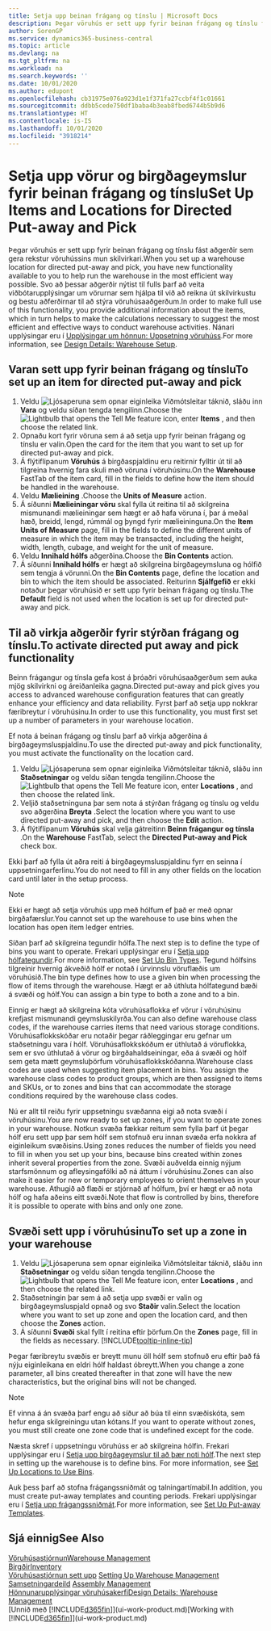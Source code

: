 ```yaml
---
title: Setja upp beinan frágang og tínslu | Microsoft Docs
description: Þegar vöruhús er sett upp fyrir beinan frágang og tínslu fást aðgerðir sem gera rekstur vöruhússins mun skilvirkari.
author: SorenGP
ms.service: dynamics365-business-central
ms.topic: article
ms.devlang: na
ms.tgt_pltfrm: na
ms.workload: na
ms.search.keywords: ''
ms.date: 10/01/2020
ms.author: edupont
ms.openlocfilehash: cb31975e076a923d1e1f371fa27ccbf4f1c01661
ms.sourcegitcommit: ddbb5cede750df1baba4b3eab8fbed6744b5b9d6
ms.translationtype: HT
ms.contentlocale: is-IS
ms.lasthandoff: 10/01/2020
ms.locfileid: "3918214"
---
```

# <a name="set-up-items-and-locations-for-directed-put-away-and-pick"></a><span data-ttu-id="49b41-103">Setja upp vörur og birgðageymslur fyrir beinan frágang og tínslu</span><span class="sxs-lookup"><span data-stu-id="49b41-103">Set Up Items and Locations for Directed Put-away and Pick</span></span>
<span data-ttu-id="49b41-104">Þegar vöruhús er sett upp fyrir beinan frágang og tínslu fást aðgerðir sem gera rekstur vöruhússins mun skilvirkari.</span><span class="sxs-lookup"><span data-stu-id="49b41-104">When you set up a warehouse location for directed put-away and pick, you have new functionality available to you to help run the warehouse in the most efficient way possible.</span></span> <span data-ttu-id="49b41-105">Svo að þessar aðgerðir nýtist til fulls þarf að veita viðbótarupplýsingar um vörurnar sem hjálpa til við að reikna út skilvirkustu og bestu aðferðirnar til að stýra vöruhúsaaðgerðum.</span><span class="sxs-lookup"><span data-stu-id="49b41-105">In order to make full use of this functionality, you provide additional information about the items, which in turn helps to make the calculations necessary to suggest the most efficient and effective ways to conduct warehouse activities.</span></span> <span data-ttu-id="49b41-106">Nánari upplýsingar eru í [Upplýsingar um hönnun: Uppsetning vöruhúss](design-details-warehouse-setup.md).</span><span class="sxs-lookup"><span data-stu-id="49b41-106">For more information, see [Design Details: Warehouse Setup](design-details-warehouse-setup.md).</span></span>

## <a name="to-set-up-an-item-for-directed-put-away-and-pick"></a><span data-ttu-id="49b41-107">Varan sett upp fyrir beinan frágang og tínslu</span><span class="sxs-lookup"><span data-stu-id="49b41-107">To set up an item for directed put-away and pick</span></span>  
1.  <span data-ttu-id="49b41-108">Veldu ![Ljósaperuna sem opnar eiginleika Viðmótsleitar](media/ui-search/search_small.png "Segðu mér hvað þú vilt gera") táknið, sláðu inn **Vara** og veldu síðan tengda tengilinn.</span><span class="sxs-lookup"><span data-stu-id="49b41-108">Choose the ![Lightbulb that opens the Tell Me feature](media/ui-search/search_small.png "Tell me what you want to do") icon, enter **Items** , and then choose the related link.</span></span>  
2.  <span data-ttu-id="49b41-109">Opnaðu kort fyrir vöruna sem á að setja upp fyrir beinan frágang og tínslu er valin.</span><span class="sxs-lookup"><span data-stu-id="49b41-109">Open the card for the item that you want to set up for directed put-away and pick.</span></span>
3. <span data-ttu-id="49b41-110">Á flýtiflipanum **Vöruhús** á birgðaspjaldinu eru reitirnir fylltir út til að tilgreina hvernig fara skuli með vöruna í vöruhúsinu.</span><span class="sxs-lookup"><span data-stu-id="49b41-110">On the **Warehouse** FastTab of the item card, fill in the fields to define how the item should be handled in the warehouse.</span></span>  
4.  <span data-ttu-id="49b41-111">Veldu **Mælieining** .</span><span class="sxs-lookup"><span data-stu-id="49b41-111">Choose the **Units of Measure** action.</span></span>
5. <span data-ttu-id="49b41-112">Á síðunni **Mælieiningar vöru** skal fylla út reitina til að skilgreina mismunandi mælieiningar sem hægt er að hafa vöruna í, þar á meðal hæð, breidd, lengd, rúmmál og þyngd fyrir mælieininguna.</span><span class="sxs-lookup"><span data-stu-id="49b41-112">On the **Item Units of Measure** page, fill in the fields to define the different units of measure in which the item may be transacted, including the height, width, length, cubage, and weight for the unit of measure.</span></span>
6. <span data-ttu-id="49b41-113">Veldu **Innihald hólfs** aðgerðina.</span><span class="sxs-lookup"><span data-stu-id="49b41-113">Choose the **Bin Contents** action.</span></span>
7. <span data-ttu-id="49b41-114">Á síðunni **Innihald hólfs** er hægt að skilgreina birgðageymsluna og hólfið sem tengja á vörunni.</span><span class="sxs-lookup"><span data-stu-id="49b41-114">On the **Bin Contents** page, define the location and bin to which the item should be associated.</span></span> <span data-ttu-id="49b41-115">Reiturinn **Sjálfgefið** er ekki notaður þegar vöruhúsið er sett upp fyrir beinan frágang og tínslu.</span><span class="sxs-lookup"><span data-stu-id="49b41-115">The **Default** field is not used when the location is set up for directed put-away and pick.</span></span>  

## <a name="to-activate-directed-put-away-and-pick-functionality"></a><span data-ttu-id="49b41-116">Til að virkja aðgerðir fyrir stýrðan frágang og tínslu.</span><span class="sxs-lookup"><span data-stu-id="49b41-116">To activate directed put away and pick functionality</span></span>  
<span data-ttu-id="49b41-117">Beinn frágangur og tínsla gefa kost á þróaðri vöruhúsaaðgerðum sem auka mjög skilvirkni og áreiðanleika gagna.</span><span class="sxs-lookup"><span data-stu-id="49b41-117">Directed put-away and pick gives you access to advanced warehouse configuration features that can greatly enhance your efficiency and data reliability.</span></span> <span data-ttu-id="49b41-118">Fyrst þarf að setja upp nokkrar færibreytur í vöruhúsinu.</span><span class="sxs-lookup"><span data-stu-id="49b41-118">In order to use this functionality, you must first set up a number of parameters in your warehouse location.</span></span>  

<span data-ttu-id="49b41-119">Ef nota á beinan frágang og tínslu þarf að virkja aðgerðina á birgðageymsluspjaldinu.</span><span class="sxs-lookup"><span data-stu-id="49b41-119">To use the directed put-away and pick functionality, you must activate the functionality on the location card.</span></span>    
1.  <span data-ttu-id="49b41-120">Veldu ![Ljósaperuna sem opnar eiginleika Viðmótsleitar](media/ui-search/search_small.png "Segðu mér hvað þú vilt gera") táknið, sláðu inn **Staðsetningar** og veldu síðan tengda tengilinn.</span><span class="sxs-lookup"><span data-stu-id="49b41-120">Choose the ![Lightbulb that opens the Tell Me feature](media/ui-search/search_small.png "Tell me what you want to do") icon, enter **Locations** , and then choose the related link.</span></span>  
2.  <span data-ttu-id="49b41-121">Veljið staðsetninguna þar sem nota á stýrðan frágang og tínslu og veldu svo aðgerðina **Breyta** .</span><span class="sxs-lookup"><span data-stu-id="49b41-121">Select the location where you want to use directed put-away and pick, and then choose the **Edit** action.</span></span>  
3.  <span data-ttu-id="49b41-122">Á flýtiflipanum **Vöruhús** skal velja gátreitinn **Beinn frágangur og tínsla** .</span><span class="sxs-lookup"><span data-stu-id="49b41-122">On the **Warehouse** FastTab, select the **Directed Put-away and Pick** check box.</span></span>  

<span data-ttu-id="49b41-123">Ekki þarf að fylla út aðra reiti á birgðageymsluspjaldinu fyrr en seinna í uppsetningarferlinu.</span><span class="sxs-lookup"><span data-stu-id="49b41-123">You do not need to fill in any other fields on the location card until later in the setup process.</span></span>  

> [!NOTE]  
>  <span data-ttu-id="49b41-124">Ekki er hægt að setja vöruhús upp með hólfum ef það er með opnar birgðafærslur.</span><span class="sxs-lookup"><span data-stu-id="49b41-124">You cannot set up the warehouse to use bins when the location has open item ledger entries.</span></span>  

<span data-ttu-id="49b41-125">Síðan þarf að skilgreina tegundir hólfa.</span><span class="sxs-lookup"><span data-stu-id="49b41-125">The next step is to define the type of bins you want to operate.</span></span> <span data-ttu-id="49b41-126">Frekari upplýsingar eru í [Setja upp hólfategundir](warehouse-how-to-set-up-bin-types.md).</span><span class="sxs-lookup"><span data-stu-id="49b41-126">For more information, see [Set Up Bin Types](warehouse-how-to-set-up-bin-types.md).</span></span> <span data-ttu-id="49b41-127">Tegund hólfsins tilgreinir hvernig ákveðið hólf er notað í úrvinnslu vöruflæðis um vöruhúsið.</span><span class="sxs-lookup"><span data-stu-id="49b41-127">The bin type defines how to use a given bin when processing the flow of items through the warehouse.</span></span> <span data-ttu-id="49b41-128">Hægt er að úthluta hólfategund bæði á svæði og hólf.</span><span class="sxs-lookup"><span data-stu-id="49b41-128">You can assign a bin type to both a zone and to a bin.</span></span>  

<span data-ttu-id="49b41-129">Einnig er hægt að skilgreina kóta vöruhúsaflokka ef vörur í vöruhúsinu krefjast mismunandi geymsluskilyrða.</span><span class="sxs-lookup"><span data-stu-id="49b41-129">You can also define warehouse class codes, if the warehouse carries items that need various storage conditions.</span></span> <span data-ttu-id="49b41-130">Vöruhúsaflokkskóðar eru notaðir þegar ráðleggingar eru gefnar um staðsetningu vara í hólf. Vöruhúsaflokkskóðum er úthlutað á vöruflokka, sem er svo úthlutað á vörur og birgðahaldseiningar, eða á svæði og hólf sem geta mætt geymsluþörfum vöruhúsaflokkskóðanna.</span><span class="sxs-lookup"><span data-stu-id="49b41-130">Warehouse class codes are used when suggesting item placement in bins. You assign the warehouse class codes to product groups, which are then assigned to items and SKUs, or to zones and bins that can accommodate the storage conditions required by the warehouse class codes.</span></span>  

<span data-ttu-id="49b41-131">Nú er allt til reiðu fyrir uppsetningu svæðanna eigi að nota svæði í vöruhúsinu.</span><span class="sxs-lookup"><span data-stu-id="49b41-131">You are now ready to set up zones, if you want to operate zones in your warehouse.</span></span> <span data-ttu-id="49b41-132">Notkun svæða fækkar reitum sem fylla þarf út þegar hólf eru sett upp þar sem hólf sem stofnuð eru innan svæða erfa nokkra af eiginleikum svæðisins.</span><span class="sxs-lookup"><span data-stu-id="49b41-132">Using zones reduces the number of fields you need to fill in when you set up your bins, because bins created within zones inherit several properties from the zone.</span></span> <span data-ttu-id="49b41-133">Svæði auðvelda einnig nýjum starfsmönnum og afleysingafólki að ná áttum í vöruhúsinu.</span><span class="sxs-lookup"><span data-stu-id="49b41-133">Zones can also make it easier for new or temporary employees to orient themselves in your warehouse.</span></span> <span data-ttu-id="49b41-134">Athugið að flæði er stjórnað af hólfum, því er hægt er að nota hólf og hafa aðeins eitt svæði.</span><span class="sxs-lookup"><span data-stu-id="49b41-134">Note that flow is controlled by bins, therefore it is possible to operate with bins and only one zone.</span></span>  

## <a name="to-set-up-a-zone-in-your-warehouse"></a><span data-ttu-id="49b41-135">Svæði sett upp í vöruhúsinu</span><span class="sxs-lookup"><span data-stu-id="49b41-135">To set up a zone in your warehouse</span></span>  
1.  <span data-ttu-id="49b41-136">Veldu ![Ljósaperuna sem opnar eiginleika Viðmótsleitar](media/ui-search/search_small.png "Segðu mér hvað þú vilt gera") táknið, sláðu inn **Staðsetningar** og veldu síðan tengda tengilinn.</span><span class="sxs-lookup"><span data-stu-id="49b41-136">Choose the ![Lightbulb that opens the Tell Me feature](media/ui-search/search_small.png "Tell me what you want to do") icon, enter **Locations** , and then choose the related link.</span></span>  
2.  <span data-ttu-id="49b41-137">Staðsetningin þar sem á að setja upp svæði er valin og birgðageymsluspjald opnað og svo **Staðir** valin.</span><span class="sxs-lookup"><span data-stu-id="49b41-137">Select the location where you want to set up zone and open the location card, and then choose the **Zones** action.</span></span>  
3.  <span data-ttu-id="49b41-138">Á síðunni **Svæði** skal fyllt í reitina eftir þörfum.</span><span class="sxs-lookup"><span data-stu-id="49b41-138">On the **Zones** page, fill in the fields as necessary.</span></span> [!INCLUDE[tooltip-inline-tip](includes/tooltip-inline-tip_md.md)]  

<span data-ttu-id="49b41-139">Þegar færibreytu svæðis er breytt munu öll hólf sem stofnuð eru eftir það fá nýju eiginleikana en eldri hólf haldast óbreytt.</span><span class="sxs-lookup"><span data-stu-id="49b41-139">When you change a zone parameter, all bins created thereafter in that zone will have the new characteristics, but the original bins will not be changed.</span></span>  

> [!NOTE]  
>  <span data-ttu-id="49b41-140">Ef vinna á án svæða þarf engu að síður að búa til einn svæðiskóta, sem hefur enga skilgreiningu utan kótans.</span><span class="sxs-lookup"><span data-stu-id="49b41-140">If you want to operate without zones, you must still create one zone code that is undefined except for the code.</span></span>  

<span data-ttu-id="49b41-141">Næsta skref í uppsetningu vöruhúss er að skilgreina hólfin. Frekari upplýsingar eru í [Setja upp birgðageymslur til að þær noti hólf](warehouse-how-to-set-up-locations-to-use-bins.md).</span><span class="sxs-lookup"><span data-stu-id="49b41-141">The next step in setting up the warehouse is to define bins. For more information, see [Set Up Locations to Use Bins](warehouse-how-to-set-up-locations-to-use-bins.md).</span></span>  

<span data-ttu-id="49b41-142">Auk þess þarf að stofna frágangssniðmát og talningartímabil.</span><span class="sxs-lookup"><span data-stu-id="49b41-142">In addition, you must create put-away templates and counting periods.</span></span> <span data-ttu-id="49b41-143">Frekari upplýsingar eru í [Setja upp frágangssniðmát](warehouse-how-to-set-up-put-away-templates.md).</span><span class="sxs-lookup"><span data-stu-id="49b41-143">For more information, see [Set Up Put-away Templates](warehouse-how-to-set-up-put-away-templates.md).</span></span>  

## <a name="see-also"></a><span data-ttu-id="49b41-144">Sjá einnig</span><span class="sxs-lookup"><span data-stu-id="49b41-144">See Also</span></span>  
[<span data-ttu-id="49b41-145">Vöruhúsastjórnun</span><span class="sxs-lookup"><span data-stu-id="49b41-145">Warehouse Management</span></span>](warehouse-manage-warehouse.md)  
[<span data-ttu-id="49b41-146">Birgðir</span><span class="sxs-lookup"><span data-stu-id="49b41-146">Inventory</span></span>](inventory-manage-inventory.md)  
<span data-ttu-id="49b41-147">[Vöruhúsastjórnun sett upp](warehouse-setup-warehouse.md)   </span><span class="sxs-lookup"><span data-stu-id="49b41-147">[Setting Up Warehouse Management](warehouse-setup-warehouse.md)   </span></span>  
<span data-ttu-id="49b41-148">[Samsetningardeild](assembly-assemble-items.md)  </span><span class="sxs-lookup"><span data-stu-id="49b41-148">[Assembly Management](assembly-assemble-items.md)  </span></span>  
[<span data-ttu-id="49b41-149">Hönnunarupplýsingar vöruhúsakerfi</span><span class="sxs-lookup"><span data-stu-id="49b41-149">Design Details: Warehouse Management</span></span>](design-details-warehouse-management.md)  
<span data-ttu-id="49b41-150">[Unnið með [!INCLUDE[d365fin](includes/d365fin_md.md)]](ui-work-product.md)</span><span class="sxs-lookup"><span data-stu-id="49b41-150">[Working with [!INCLUDE[d365fin](includes/d365fin_md.md)]](ui-work-product.md)</span></span>  
